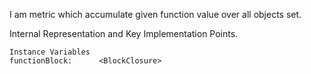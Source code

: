 I am metric which accumulate given function value over all objects set.

Internal Representation and Key Implementation Points.

    Instance Variables
	functionBlock:		<BlockClosure>
